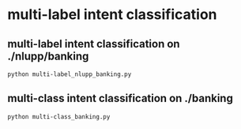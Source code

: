 # multi-label intent classification

## multi-label intent classification on ./nlupp/banking

```
python multi-label_nlupp_banking.py
```

## multi-class intent classification on ./banking

```
python multi-class_banking.py
```

